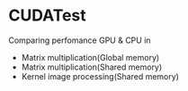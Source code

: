 # CUDATest

Comparing perfomance GPU & CPU in <br />
  <ul>
  <li>Matrix multiplication(Global memory)
  <li>Matrix multiplication(Shared memory)
  <li>Kernel image processing(Shared memory)
  </ul>
